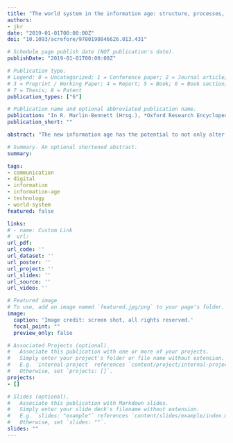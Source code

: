 ```yaml
---
title: "The world system in the information age: structure, processes, and technologies"
authors:
- jkr
date: "2019-01-01T00:00:00Z"
doi: "10.1093/acrefore/9780190846626.013.431"

# Schedule page publish date (NOT publication's date).
publishDate: "2019-01-01T00:00:00Z"

# Publication type.
# Legend: 0 = Uncategorized; 1 = Conference paper; 2 = Journal article;
# 3 = Preprint / Working Paper; 4 = Report; 5 = Book; 6 = Book section;
# 7 = Thesis; 8 = Patent
publication_types: ["6"]

# Publication name and optional abbreviated publication name.
publication: "In R. Marlin-Bennett (Hrsg.), *Oxford Research Encyclopedia of International Studies*. Oxford University Press"
publication_short: ""

abstract: "The new information age has the potential to not only alter the historical path of world system development as other socio-technological paradigmatic shifts have done, but to transform it substantially. One school of thought argues for a complete upending of past patterns with nation-states in their hierarchical alignment as the center core and periphery of power in this system. An alternative view instead argues that the regularized interaction that characterizes a world system may envisage a number of modes of production without altering its fundamental structure). The world system in this view is made up of a variety of complex intraorganizational and interorganizational networks intersecting with geographical networks structured particularly around linked clusters of socioeconomic activity. Information and carrier technologies based on new forms of information technologies and their connection to network technologies play a vital role in the long-term evolution of world system development characterized by both path-dependencies and major transformations that result from technological innovations. While digital information technologies significantly alter the processing and use of information as a central element of power and control within this network structure and therefore its network logic, they do not break the evolutionary process of world system development."

# Summary. An optional shortened abstract.
summary:

tags:
- communication
- digital
- information
- information-age
- technology
- world-system
featured: false

links:
# - name: Custom Link
#  url:
url_pdf:
url_code: ''
url_dataset: ''
url_poster: ''
url_project: ''
url_slides: ''
url_source: ''
url_video: ''

# Featured image
# To use, add an image named `featured.jpg/png` to your page's folder.
image:
  caption: 'Image credit: screen shot, all rights reserved.'
  focal_point: ""
  preview_only: false

# Associated Projects (optional).
#   Associate this publication with one or more of your projects.
#   Simply enter your project's folder or file name without extension.
#   E.g. `internal-project` references `content/project/internal-project/index.md`.
#   Otherwise, set `projects: []`.
projects:
- []

# Slides (optional).
#   Associate this publication with Markdown slides.
#   Simply enter your slide deck's filename without extension.
#   E.g. `slides: "example"` references `content/slides/example/index.md`.
#   Otherwise, set `slides: ""`.
slides: ""
---
```

